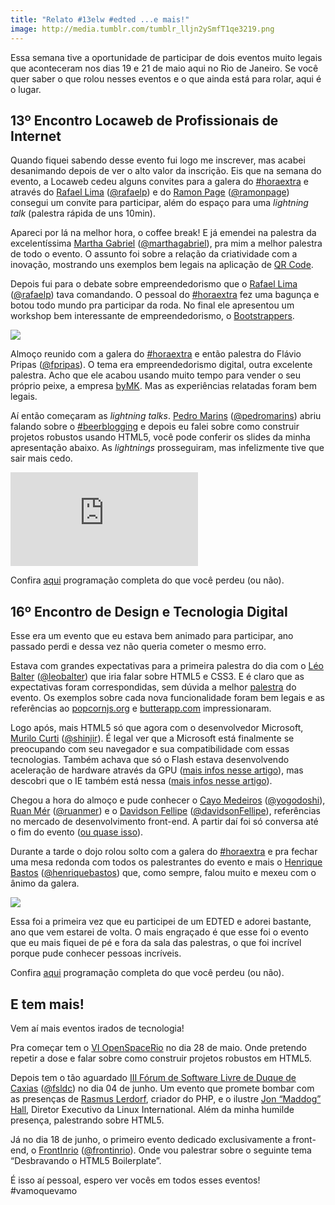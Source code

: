 ```yaml
---
title: "Relato #13elw #edted ...e mais!"
image: http://media.tumblr.com/tumblr_lljn2ySmfT1qe3219.png
---
```


Essa semana tive a oportunidade de participar de dois eventos muito legais que aconteceram nos dias 19 e 21 de maio aqui no Rio de Janeiro. Se você quer saber o que rolou nesses eventos e o que ainda está para rolar, aqui é o lugar.

<!-- more -->

## 13º Encontro Locaweb de Profissionais de Internet

Quando fiquei sabendo desse evento fui logo me inscrever, mas acabei desanimando depois de ver o alto valor da inscrição. Eis que na semana do evento, a Locaweb cedeu alguns convites para a galera do [#horaextra](http://horaextra.org) e através do [Rafael Lima](http://rafael.adm.br/) ([@rafaelp](http://twitter.com/rafaelp)) e do [Ramon Page](http://ramonpage.com/) ([@ramonpage](http://twitter.com/ramonpage)) consegui um convite para participar, além do espaço para uma *lightning talk* (palestra rápida de uns 10min).

Apareci por lá na melhor hora, o coffee break! E já emendei na palestra da excelentíssima [Martha Gabriel](http://www.martha.com.br/) ([@marthagabriel](http://twitter.com/marthagabriel)), pra mim a melhor palestra de todo o evento. O assunto foi sobre a relação da criatividade com a inovação, mostrando uns exemplos  bem legais na aplicação de [QR Code](http://pt.wikipedia.org/wiki/C%C3%B3digo_QR).

Depois fui para o debate sobre empreendedorismo que o [Rafael Lima](http://rafael.adm.br/) ([@rafaelp](http://twitter.com/rafaelp)) tava comandando. O pessoal do [#horaextra](http://horaextra.org) fez uma bagunça e botou todo mundo pra participar da roda. No final ele apresentou um workshop bem interessante de empreendedorismo, o [Bootstrappers](http://www.bootstrappers.com.br/workshop/).

![](http://media.tumblr.com/tumblr_lmcj2yFD4E1qe3219.jpg)

Almoço reunido com a galera do  [#horaextra](http://horaextra.org) e então palestra do Flávio Pripas ([@fpripas](http://twitter.com/#!/fpripas)). O tema era empreendedorismo digital, outra excelente palestra. Acho que ele acabou usando muito tempo para vender o seu próprio peixe, a empresa [byMK](http://www.bymk.com.br/). Mas as experiências relatadas foram bem legais.

Aí então começaram as *lightning talks*. [Pedro Marins](http://pedromarins.com/) ([@pedromarins](http://twitter.com/#!/pedromarins)) abriu falando sobre o [#beerblogging](http://beerblogging.org) e depois eu falei sobre como construir projetos robustos usando HTML5, você pode conferir os slides da minha apresentação abaixo. As *lightnings* prosseguiram, mas infelizmente tive que sair mais cedo.

<div class="iframe-wrap">
  <iframe src="http://www.slideshare.net/slideshow/embed_code/8032838" frameborder="0" allowfullscreen="true">
  </iframe>
</div>

Confira [aqui](http://www.locaweb.com.br/encontro/programacao.html) programação completa do que você perdeu (ou não).

## 16º Encontro de Design e Tecnologia Digital

Esse era um evento que eu estava bem animado para participar, ano passado perdi e dessa vez não queria cometer o mesmo erro.

Estava com grandes expectativas para a primeira palestra do dia com o <a href="http://leobalter.net/" target="_blank">Léo Balter</a> (<a href="http://twitter.com/leobalter" target="_blank">@leobalter</a>) que iria falar sobre HTML5 e CSS3. E é claro que as expectativas foram correspondidas, sem dúvida a melhor <a href="http://www.slideshare.net/leobalter/realize-mais-com-html-5-e-css-3-16-edted-rj" target="_blank">palestra</a> do evento. Os exemplos sobre cada nova funcionalidade foram bem legais e as referências ao <a href="http://popcornjs.org" target="_blank">popcornjs.org</a> e <a href="http://butterapp.com" target="_blank">butterapp.com</a> impressionaram.

Logo após, mais HTML5&#160;só que agora com o desenvolvedor Microsoft, <a href="http://coding4windows.wordpress.com/" target="_blank">Murilo Curti</a> (<a href="http://twitter.com/#!/Shinjir" target="_blank">@shinjir</a>). É legal ver que a Microsoft está finalmente se preocupando com seu navegador e sua compatibilidade com essas tecnologias. Também achava que só o Flash estava desenvolvendo aceleração de hardware através da GPU (<a href="http://www.dotinga.com/2011/03/woooohooo-flash-molehill-gpu-accelerated-3d/" target="_blank">mais infos nesse artigo</a>), mas descobri que o IE também está nessa (<a href="http://www.engadget.com/2009/11/20/internet-explorer-9-to-sport-gpu-acceleration-and-html5-support/" target="_blank">mais infos nesse artigo</a>).

Chegou a hora do almoço e pude conhecer o <a href="http://www.yogodoshi.com/blog" target="_blank">Cayo Medeiros</a> (<a href="http://twitter.com/yogodoshi" target="_blank"><span class="at-text">@yogodoshi</span></a>), <a href="http://ruanmer.com/" target="_blank">Ruan Mér</a> (<a href="http://twitter.com/ruanmer" target="_blank">@ruanmer</a>) e o <a href="http://fellipe.com" target="_blank">Davidson Fellipe</a> (<span class="tweet-user-name"><a title="davidson fellipe " href="http://twitter.com/davidsonFellipe" target="_blank">@davidsonFellipe</a></span>), referências no mercado de desenvolvimento front-end. A partir daí foi só conversa até o fim do evento (<a href="http://yfrog.com/gy9rarjj" target="_blank">ou quase isso</a>).

Durante a tarde o dojo rolou solto com a galera do <a href="http://horaextra.org" target="_blank">#horaextra</a> e pra fechar uma mesa redonda com todos os palestrantes do evento e mais o <a href="http://henriquebastos.net/" target="_blank">Henrique Bastos</a> (<a href="http://twitter.com/#!/henriquebastos" target="_blank">@henriquebastos</a>) que, como sempre, falou muito e mexeu com o ânimo da galera.

<img src="http://media.tumblr.com/tumblr_lmcjt1LOeP1qe3219.jpg"/>

Essa foi a primeira vez que eu participei de um EDTED e adorei bastante, ano que vem estarei de volta. O mais engraçado é que esse foi o evento que eu mais fiquei de pé e fora da sala das palestras, o que foi incrível porque pude conhecer pessoas incríveis.

Confira [aqui](http://www.edted.com.br/edted-16/download/edted_16_programacao_rj_detalhada.pdf) programação completa do que você perdeu (ou não).

## E tem mais!

Vem aí mais eventos irados de tecnologia!

Pra começar tem o [VI OpenSpaceRio](http://openspacerio.org/) no dia 28 de maio. Onde pretendo repetir a dose e falar sobre como construir projetos robustos em HTML5.

Depois tem o tão aguardado <a href="http://forumsoftwarelivre.com.br/2011/" target="_blank">III Fórum de Software Livre de Duque de Caxias</a> (<a href="http://twitter.com/#!/fsldc" target="_blank">@fsldc</a>) no dia 04 de junho. Um evento que promete bombar com as presenças de <a href="http://forumsoftwarelivre.com.br/2011/?q=rasmus-lerdorf" target="_blank">Rasmus Lerdorf</a>, criador do PHP, e o ilustre <a href="http://forumsoftwarelivre.com.br/2011/?q=node/16" target="_blank">Jon &#8220;Maddog&#8221; Hall</a>, Diretor Executivo da Linux International. Além da minha humilde presença, palestrando sobre HTML5.

Já no dia 18 de junho, o primeiro evento dedicado exclusivamente a front-end, o <a href="http://www.frontinrio.com.br/" target="_blank">FrontInrio</a> (<a href="http://twitter.com/#!/frontinrio" target="_blank">@frontinrio</a>). Onde vou palestrar sobre o seguinte tema &#8220;Desbravando o HTML5 Boilerplate&#8221;.

É isso aí pessoal, espero ver vocês em todos esses eventos! #vamoquevamo

<script src="http://b.scorecardresearch.com/beacon.js?c1=7&amp;c2=7400849&amp;c3=1&amp;c4=&amp;c5=&amp;c6="></script><script src="http://b.scorecardresearch.com/beacon.js?c1=7&amp;c2=7400849&amp;c3=1&amp;c4=&amp;c5=&amp;c6="></script><script src="http://b.scorecardresearch.com/beacon.js?c1=7&amp;c2=7400849&amp;c3=1&amp;c4=&amp;c5=&amp;c6="></script><script src="http://b.scorecardresearch.com/beacon.js?c1=7&amp;c2=7400849&amp;c3=1&amp;c4=&amp;c5=&amp;c6="></script><script src="http://b.scorecardresearch.com/beacon.js?c1=7&amp;c2=7400849&amp;c3=1&amp;c4=&amp;c5=&amp;c6="></script><script src="http://b.scorecardresearch.com/beacon.js?c1=7&amp;c2=7400849&amp;c3=1&amp;c4=&amp;c5=&amp;c6="></script><script src="http://b.scorecardresearch.com/beacon.js?c1=7&amp;c2=7400849&amp;c3=1&amp;c4=&amp;c5=&amp;c6="></script>
